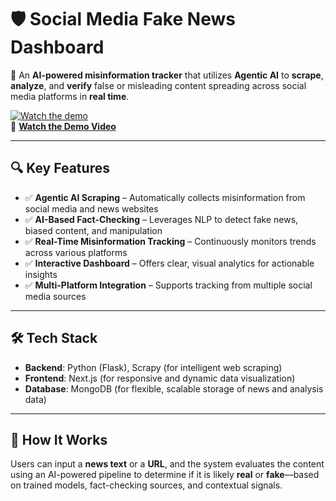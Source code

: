 # 🛡️ Social Media Fake News Dashboard

🚀 An **AI-powered misinformation tracker** that utilizes **Agentic AI** to **scrape**, **analyze**, and **verify** false or misleading content spreading across social media platforms in **real time**.

[![Watch the demo](https://img.youtube.com/vi/aHhe9CW8mYI/0.jpg)](https://youtu.be/aHhe9CW8mYI)  
🎥 **[Watch the Demo Video](https://youtu.be/aHhe9CW8mYI)**

---

## 🔍 Key Features

- ✅ **Agentic AI Scraping** – Automatically collects misinformation from social media and news websites  
- ✅ **AI-Based Fact-Checking** – Leverages NLP to detect fake news, biased content, and manipulation  
- ✅ **Real-Time Misinformation Tracking** – Continuously monitors trends across various platforms  
- ✅ **Interactive Dashboard** – Offers clear, visual analytics for actionable insights  
- ✅ **Multi-Platform Integration** – Supports tracking from multiple social media sources

---

## 🛠️ Tech Stack

- **Backend**: Python (Flask), Scrapy (for intelligent web scraping)  
- **Frontend**: Next.js (for responsive and dynamic data visualization)  
- **Database**: MongoDB (for flexible, scalable storage of news and analysis data)

---

## 🧠 How It Works

Users can input a **news text** or a **URL**, and the system evaluates the content using an AI-powered pipeline to determine if it is likely **real** or **fake**—based on trained models, fact-checking sources, and contextual signals.




